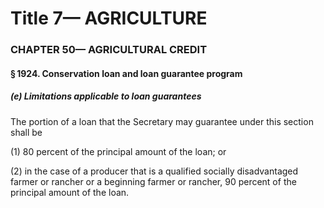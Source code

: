 
# Title 7— AGRICULTURE
### CHAPTER 50— AGRICULTURAL CREDIT
#### § 1924. Conservation loan and loan guarantee program
##### (e) Limitations applicable to loan guarantees

The portion of a loan that the Secretary may guarantee under this section shall be

(1) 80 percent of the principal amount of the loan; or

(2) in the case of a producer that is a qualified socially disadvantaged farmer or rancher or a beginning farmer or rancher, 90 percent of the principal amount of the loan.
